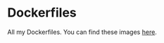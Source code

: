 # Dockerfiles

All my Dockerfiles. You can find these images [here](https://hub.docker.com/u/kiennt26).
